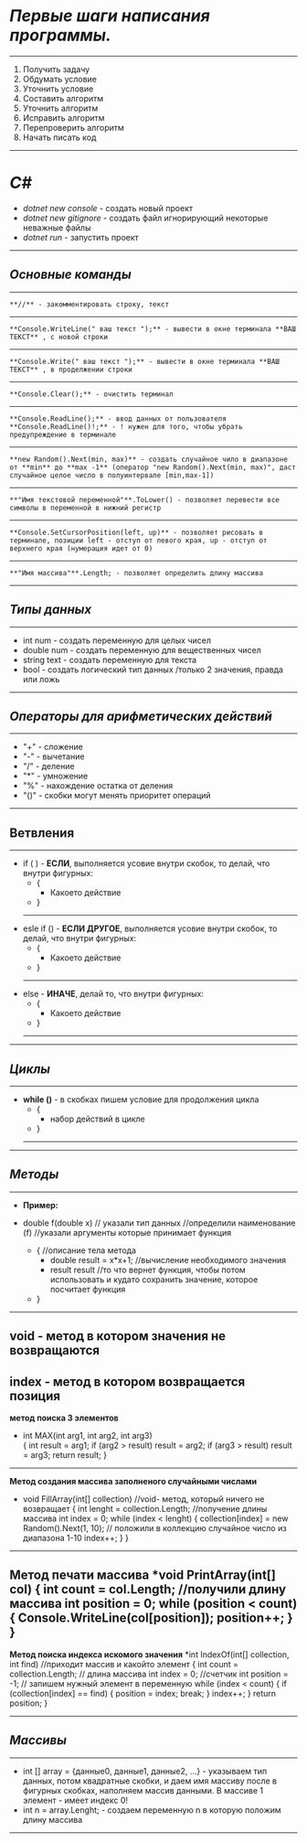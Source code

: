 # ***Первые шаги написания программы.***
---
1. Получить задачу
2. Обдумать условие
3. Уточнить условие
4. Составить алгоритм
5. Уточнить алгоритм
6. Исправить алгоритм
7. Перепроверить алгоритм
8. Начать писать код

---
# ***C#***
* *dotnet new console* - создать новый проект
* *dotnet new gitignore* - создать файл игнорирующий некоторые неважные файлы 
* *dotnet run* - запустить проект

---
## ***Основные команды***
---
    **//** - закомментировать строку, текст
---
    **Console.WriteLine(" ваш текст ");** - вывести в окне терминала **ВАШ ТЕКСТ** , с новой строки
---
    **Console.Write(" ваш текст ");** - вывести в окне терминала **ВАШ ТЕКСТ** , в проделжении строки
---
    **Console.Clear();** - очистить терминал
---
    **Console.ReadLine();** - ввод данных от пользователя
    **Console.ReadLine()!;** - ! нужен для того, чтобы убрать предупреждение в терминале
---
    **new Random().Next(min, max)** - создать случайное чило в диапазоне от **min** до **max -1** (оператор "new Random().Next(min, max)", даст случайное целое число в полуинтервале [min,max-1])
---
    **"Имя текстовой переменной"**.ToLower() - позволяет перевести все символы в переменной в нижний регистр
---
    **Console.SetCursorPosition(left, up)** - позволяет рисовать в терминале, позиции left - отступ от левого края, up - отступ от верхнего края (нумерация идет от 0)
---
    **"Имя массива"**.Length; - позволяет определить длину массива



---
## ***Типы данных***
---
* int num - создать переменную для целых чисел
* double num - создать переменную для вещественных чисел
* string text - создать переменную для текста
* bool - создать логический тип данных /только 2 значения, правда или ложь

---
## ***Операторы для арифметических действий***
---
* "+" - сложение
* "-" - вычетание
* "/" - деление
* "*" - умножение
* "%" - нахождение остатка от деления
* "()" - скобки могут менять приоритет операций

---
## **Ветвления**
---
* if ( ) - **ЕСЛИ**, выполняется усовие внутри скобок, то делай, что внутри фигурных:
    * {
        * Какоето действие 
    * }
    ---
* esle if () - **ЕСЛИ ДРУГОЕ**, выполняется усовие внутри скобок, то делай, что внутри фигурных:
    * {
        * Какоето действие 
    * }
    ---
* else - **ИНАЧЕ**, делай то, что внутри фигурных:
    * {
        * Какоето действие 
    * }
    ---

---
## ***Циклы***
---
* **while ()** - в скобках пишем условие для продолжения цикла
    * {
        * набор действий в цикле
    * }
    ---

---
## ***Методы***
---
* **Пример:** 

* double f(double x)        // указали тип данных //определили наименование (f) //указали аргументы которые принимает функция
    * {     //описание тела метода
        * double result = x*x+1;    //вычисление необходимого значения
        * result result             //то что вернет функция, чтобы потом использовать и кудато сохранить значение, которое посчитает функция
    * }
---
**void** - метод в котором значения не возвращаются
---
**index** - метод в котором возвращается позиция
---
**метод поиска 3 элементов**

* int MAX(int arg1, int arg2, int arg3)     
{
    int result = arg1;
    if (arg2 > result) result = arg2;
    if (arg3 > result) result = arg3;
    return result;
}
---
**Метод создания массива заполненого случайными числами**
* void FillArray(int[] collection) //void- метод, который ничего не возвращает
{
    int lenght = collection.Length; //получение длины массива
    int index = 0;
    while (index < lenght)
    {
        collection[index] = new Random().Next(1, 10); // положили в коллекцию случайное число из диапазона 1-10
        index++;
    }
}
---
**Метод печати массива**
*void PrintArray(int[] col)
{
    int count = col.Length; //получили длину массива
    int position = 0;
    while (position < count)
    {
        Console.WriteLine(col[position]);
        position++;
    }
}
---
**Метод поиска индекса искомого значения**
*int IndexOf(int[] collection, int find) //приходит массив и какойто элемент
{
    int count = collection.Length; // длина массива
    int index = 0; //счетчик
    int position = -1; // запишем нужный элемент в переменную
    while (index < count)
    {
        if (collection[index] == find)
        {
            position = index;
            break;
        }
        index++;
    }
    return position;
}

---
## ***Массивы***
---
* int [] array = {данные0, данные1, данные2, ...} - указываем тип данных, потом квадратные скобки, и даем имя массиву после в фигурных скобках, наполняем массив данными.
В массиве 1 элемент - имеет индекс 0!
* int n = array.Lenght; - создаем переменную n в которую положим длину массива

---
